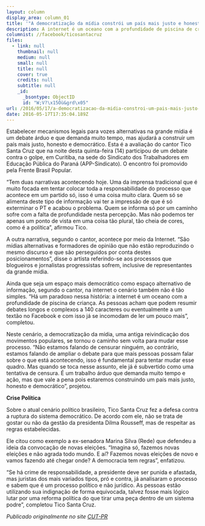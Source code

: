 ```yaml
---
layout: column
display_area: column_01
title: '"A democratização da mídia constrói um país mais justo e honesto"'
description: A internet é um oceano com a profundidade de piscina de criança
columnist: //facebook/ticosantacruz
files:
  - link: null
    thumbnail: null
    medium: null
    small: null
    title: null
    cover: true
    credits: null
    subtitle: null
    _id:
      _bsontype: ObjectID
      id: "W;V?\x15Óù&grd\x05"
url: /2016/05/17/a-democratizacao-da-midia-constroi-um-pais-mais-justo-e-honesto/
date: 2016-05-17T17:35:04.189Z
---
```

<p>Estabelecer mecanismos legais para vozes alternativas na grande m&iacute;dia &eacute; um debate &aacute;rduo e que demanda muito tempo, mas ajudar&aacute; a construir um pa&iacute;s mais justo, honesto e democr&aacute;tico. Esta &eacute; a avalia&ccedil;&atilde;o do cantor Tico Santa Cruz que na noite desta quinta-feira (14) participou de um debate contra o golpe, em Curitiba, na sede do Sindicato dos Trabalhadores em Educa&ccedil;&atilde;o P&uacute;blica do Paran&aacute; (APP-Sindicato). O encontro foi promovido pela Frente Brasil Popular.</p>

<p>&ldquo;Tem duas narrativas acontecendo hoje. Uma da imprensa tradicional que &eacute; muito focada em tentar colocar toda a responsabilidade do processo que acontece em um partido s&oacute;, isso &eacute; uma coisa muito clara. Quem s&oacute; se alimenta deste tipo de informa&ccedil;&atilde;o vai ter a impress&atilde;o de que &eacute; s&oacute; exterminar o PT e acabou o problema. Quem se informa s&oacute; por um caminho sofre com a falta de profundidade nesta percep&ccedil;&atilde;o. Mas n&atilde;o podemos ter apenas um ponto de vista em uma coisa t&atilde;o plural, t&atilde;o cheia de cores, como &eacute; a pol&iacute;tica&rdquo;, afirmou Tico.</p>

<p>A outra narrativa, segundo o cantor, acontece por meio da Internet. &ldquo;S&atilde;o m&iacute;dias alternativas e formadores de opini&atilde;o que n&atilde;o est&atilde;o reproduzindo o mesmo discurso e que s&atilde;o perseguidos por conta destes posicionamentos&rdquo;, disse o artista referindo-se aos processos que blogueiros e jornalistas progressistas sofrem, inclusive de representantes da grande m&iacute;dia.</p>

<p>Ainda que seja um espa&ccedil;o mais democr&aacute;tico como espa&ccedil;o alternativo de informa&ccedil;&atilde;o, segundo o cantor, na internet o cen&aacute;rio tamb&eacute;m n&atilde;o &eacute; t&atilde;o simples. &ldquo;H&aacute; um paradoxo nessa hist&oacute;ria: a internet &eacute; um oceano com a profundidade de piscina de crian&ccedil;a. As pessoas acham que podem resumir debates longos e complexos a 140 caracteres ou eventualmente a um text&atilde;o no Facebook e com isso j&aacute; se incomodam de ler um pouco mais&rdquo;, completou.</p>

<p>Neste cen&aacute;rio, a democratiza&ccedil;&atilde;o da m&iacute;dia, uma antiga reivindica&ccedil;&atilde;o dos movimentos populares, se tornou o caminho sem volta para mudar esse processo. &ldquo;N&atilde;o estamos falando de censurar ningu&eacute;m, ao contr&aacute;rio, estamos falando de ampliar o debate para que mais pessoas possam falar sobre o que est&aacute; acontecendo, isso &eacute; fundamental para tentar mudar esse quadro. Mas quando se toca nesse assunto, ele j&aacute; &eacute; subvertido como uma tentativa de censura. &Eacute; um trabalho &aacute;rduo que demanda muito tempo e a&ccedil;&atilde;o, mas que vale a pena pois estaremos construindo um pa&iacute;s mais justo, honesto e democr&aacute;tico&rdquo;, projetou.</p>

<p><strong>Crise Pol&iacute;tica</strong></p>

<p>Sobre o atual cen&aacute;rio pol&iacute;tico brasileiro, Tico Santa Cruz fez a defesa contra a ruptura do sistema democr&aacute;tico. De acordo com ele, n&atilde;o se trata de gostar ou n&atilde;o da gest&atilde;o da presidenta Dilma Rousseff, mas de respeitar as regras estabelecidas.</p>

<p>Ele citou como exemplo a ex-senadora Marina Silva (Rede) que defendeu a ideia da convoca&ccedil;&atilde;o de novas elei&ccedil;&otilde;es. &ldquo;Imagina s&oacute;, fazemos novas elei&ccedil;&otilde;es e n&atilde;o agrada todo mundo. E a&iacute;? Fazemos novas elei&ccedil;&otilde;es de novo e vamos fazendo at&eacute; chegar onde? A democracia tem regras&rdquo;, enfatizou.</p>

<p>&ldquo;Se h&aacute; crime de responsabilidade, a presidente deve ser punida e afastada, mas juristas dos mais variados tipos, pr&oacute; e contra, j&aacute; analisaram o processo e sabem que &eacute; um processo pol&iacute;tico e n&atilde;o jur&iacute;dico. As pessoas est&atilde;o utilizando sua indigna&ccedil;&atilde;o de forma equivocada, talvez fosse mais l&oacute;gico lutar por uma reforma pol&iacute;tica do que tirar uma pe&ccedil;a dentro de um sistema podre&rdquo;, completou Tico Santa Cruz.</p>

<p><em>Publicado originalmente no site&nbsp;<a href="http://www.cutpr.org.br/" rel="external" target="_blank">CUT-PR</a></em></p>

